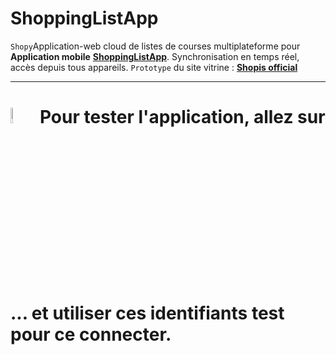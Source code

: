 # ShoppingListApp
`Shopy`Application-web cloud de listes de courses multiplateforme pour **Application mobile** **[ShoppingListApp](https://github.com/ShopListApp/ShopisApp/)**. Synchronisation en temps réel, accès depuis tous appareils. `Prototype` du site vitrine : **[Shopis official](https://shopisofficial.netlify.app/)**

---

# <img src="https://icons.iconarchive.com/icons/graphicloads/100-flat/256/info-icon.png" width="8%" alt="infos icon"/> Pour tester l'application, allez sur ... et utiliser ces identifiants test pour ce connecter.

